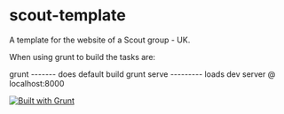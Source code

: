 scout-template
==============

A template for the website of a Scout group - UK.

When using grunt to build the tasks are:

grunt    -------  does default build
grunt serve   --------- loads dev server @ localhost:8000

[![Built with Grunt](https://cdn.gruntjs.com/builtwith.png)](http://gruntjs.com/)
